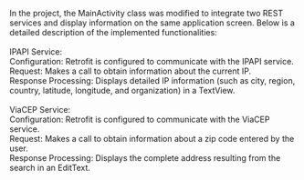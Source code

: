In the project, the MainActivity class was modified to integrate two REST services and display information on the same application screen. Below is a detailed description of the implemented functionalities:
<br><br>
  IPAPI Service:<br>
            Configuration: Retrofit is configured to communicate with the IPAPI service.<br>
            Request: Makes a call to obtain information about the current IP.<br>
            Response Processing: Displays detailed IP information (such as city, region, country, latitude, longitude, and organization) in a TextView.
<br>         
  ViaCEP Service:<br>
            Configuration: Retrofit is configured to communicate with the ViaCEP service.<br>
            Request: Makes a call to obtain information about a zip code entered by the user.<br>
            Response Processing: Displays the complete address resulting from the search in an EditText.
